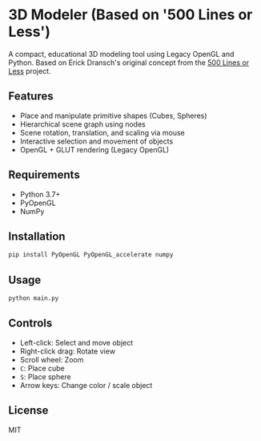 
# 3D Modeler (Based on '500 Lines or Less')

A compact, educational 3D modeling tool using Legacy OpenGL and Python. Based on Erick Dransch's original concept from the [500 Lines or Less](https://aosabook.org/en/500L/) project.

## Features
- Place and manipulate primitive shapes (Cubes, Spheres)
- Hierarchical scene graph using nodes
- Scene rotation, translation, and scaling via mouse
- Interactive selection and movement of objects
- OpenGL + GLUT rendering (Legacy OpenGL)

## Requirements
- Python 3.7+
- PyOpenGL
- NumPy

## Installation

```bash
pip install PyOpenGL PyOpenGL_accelerate numpy
```

## Usage

```bash
python main.py
```

## Controls
- Left-click: Select and move object
- Right-click drag: Rotate view
- Scroll wheel: Zoom
- `C`: Place cube
- `S`: Place sphere
- Arrow keys: Change color / scale object

## License
MIT
